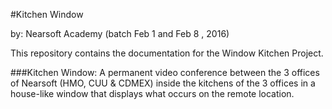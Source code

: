 #Kitchen Window

by: Nearsoft Academy (batch Feb 1 and Feb 8 , 2016)

This repository contains the documentation for the Window Kitchen Project.

###Kitchen Window:
A permanent video conference between the 3 offices of Nearsoft (HMO, CUU & CDMEX) inside the kitchens of the 3 offices  in a house-like window that displays what occurs on the remote location.


